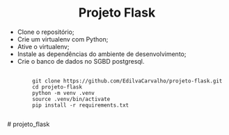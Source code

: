 <h1 align="center">Projeto Flask</h1>

<ul>
    <li>Clone o repositório;</li>
    <li>Crie um virtualenv com Python;</li>
    <li>Ative o virtualenv;</li>
    <li>Instale as dependências do ambiente de desenvolvimento;</li>
    <li>Crie o banco de dados no SGBD postgresql.</li>
</ul>

<pre>
    <code>
        git clone https://github.com/EdilvaCarvalho/projeto-flask.git
        cd projeto-flask
        python -m venv .venv
        source .venv/bin/activate
        pip install -r requirements.txt
    </code>
</pre>
#   p r o j e t o _ f l a s k  
 